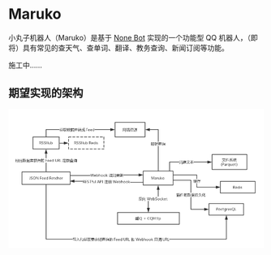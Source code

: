 # Maruko

小丸子机器人（Maruko）是基于 [None Bot](https://github.com/richardchien/none-bot) 实现的一个功能型 QQ 机器人，（即将）具有常见的查天气、查单词、翻译、教务查询、新闻订阅等功能。

施工中……

## 期望实现的架构

![架构](assets/架构.png)
